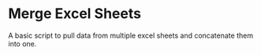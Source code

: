 # Merge Excel Sheets
A basic script to pull data from multiple excel sheets and concatenate them into one.
